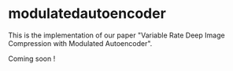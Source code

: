 # modulatedautoencoder
This is the implementation of our paper "Variable Rate Deep Image Compression with Modulated Autoencoder".

Coming soon !
